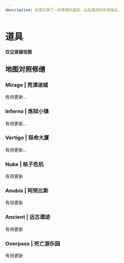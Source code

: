 ```yaml
---
description: 这里记录了一些常用的道具，以及道具的作用描点。
---
```


# 道具

**仅记录服役图**

## 地图对照修缮

### Mirage | 荒漠迷城

有待更新...

### Inferno | 炼狱小镇

有待更新...

### Vertigo | 殒命大厦

有待更新...

### Nuke | 核子危机

有待更新

### Anubis | 阿努比斯

有待更新

### Ancient | 远古遗迹

有待更新

### Overpass | 死亡游乐园

有待更新
